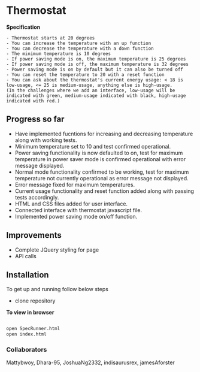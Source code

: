 # Thermostat

**Specification**

```
- Thermostat starts at 20 degrees
- You can increase the temperature with an up function
- You can decrease the temperature with a down function
- The minimum temperature is 10 degrees
- If power saving mode is on, the maximum temperature is 25 degrees
- If power saving mode is off, the maximum temperature is 32 degrees
- Power saving mode is on by default but it can also be turned off
- You can reset the temperature to 20 with a reset function
- You can ask about the thermostat's current energy usage: < 18 is low-usage, <= 25 is medium-usage, anything else is high-usage.
(In the challenges where we add an interface, low-usage will be indicated with green, medium-usage indicated with black, high-usage indicated with red.)

```

## Progress so far
- Have implemented fucntions for increasing and decreasing temperature along with working tests.
- Minimum temperature set to 10 and test confirmed operational.
- Power saving functionality is now defaulted to on, test for maximum temperature in power saver mode is confirmed operational with error message displayed.
- Normal mode functionality confirmed to be working, test for maximum temperature not currently operational as error message not displayed.
- Error message fixed for maximum temperatures.
- Current usage functionality and reset function added along with passing tests accordingly.
- HTML and CSS files added for user interface.
- Connected interface with thermostat javascript file.
- Implemented power saving mode on/off function.

## Improvements
- Complete JQuery styling for page
- API calls

## Installation

To get up and running follow below steps

- clone repository

**To view in browser**

```bash

open SpecRunner.html
open index.html

```

### Collaborators
Mattybwoy, Dhara-95, JoshuaNg2332, indisaurusrex, jamesAforster

